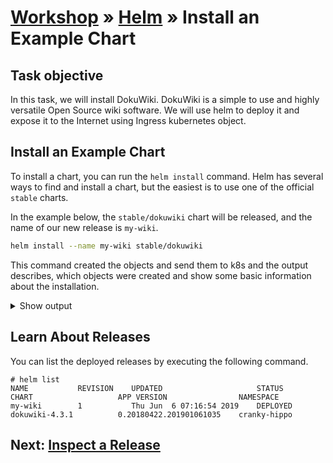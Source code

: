 # [Workshop](../README.md) &raquo; [Helm](./README.md) &raquo; Install an Example Chart

## Task objective

In this task, we will install DokuWiki. DokuWiki is a simple to use and highly
versatile Open Source wiki software. We will use helm to deploy it and expose it
to the Internet using Ingress kubernetes object.

## Install an Example Chart

To install a chart, you can run the `helm install` command. Helm has several
ways to find and install a chart, but the easiest is to use one of the official
`stable` charts.

In the example below, the `stable/dokuwiki` chart will be released, and the
name of our new release is `my-wiki`.

```bash
helm install --name my-wiki stable/dokuwiki
```

This command created the objects and send them to k8s and the output describes,
which objects were created and show some basic information about the
installation.

<details>
    <summary>Show output</summary>

```console
# helm install --name my-wiki stable/dokuwiki

NAME:   my-wiki
LAST DEPLOYED: Thu Jun  6 07:35:58 2019
NAMESPACE: default
STATUS: DEPLOYED

RESOURCES:
==> v1/PersistentVolumeClaim
NAME                       STATUS  VOLUME                                    CAPACITY  ACCESS MODES  STORAGECLASS  AGE
my-wiki-dokuwiki-dokuwiki  Bound   pvc-f65469bf-881c-11e9-b0e6-025000000001  8Gi       RWO           hostpath      0s

==> v1/Pod(related)
NAME                               READY  STATUS             RESTARTS  AGE
my-wiki-dokuwiki-8599cdc775-kr6wh  0/1    ContainerCreating  0         0s

==> v1/Secret
NAME              TYPE    DATA  AGE
my-wiki-dokuwiki  Opaque  1     0s

==> v1/Service
NAME              TYPE          CLUSTER-IP     EXTERNAL-IP  PORT(S)                     AGE
my-wiki-dokuwiki  LoadBalancer  10.109.34.250  <pending>    80:31749/TCP,443:32051/TCP  0s

==> v1beta1/Deployment
NAME              READY  UP-TO-DATE  AVAILABLE  AGE
my-wiki-dokuwiki  0/1    1           0          0s


NOTES:

** Please be patient while the chart is being deployed **

1. Get the DokuWiki URL by running:

** Please ensure an external IP is associated to the my-wiki-dokuwiki service before proceeding **
** Watch the status using: kubectl get svc --namespace default -w my-wiki-dokuwiki **

  export SERVICE_IP=$(kubectl get svc --namespace default my-wiki-dokuwiki --template "{{ range (index .status.loadBalancer.ingress 0) }}{{.}}{{ end }}")
  echo "URL: http://$SERVICE_IP/"

2. Login with the following credentials

  echo Username: user
  echo Password: $(kubectl get secret --namespace default my-wiki-dokuwiki -o jsonpath="{.data.dokuwiki-password}" | base64 --decode)

```

</details>

## Learn About Releases

You can list the deployed releases by executing the following command.

```console
# helm list
NAME           REVISION    UPDATED                     STATUS      CHART                   APP VERSION                NAMESPACE
my-wiki        1           Thu Jun  6 07:16:54 2019    DEPLOYED    dokuwiki-4.3.1          0.20180422.201901061035    cranky-hippo
```

## Next: [Inspect a Release](./02_inspect_upgrade.md)
